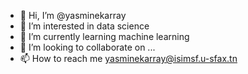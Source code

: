 - 👋 Hi, I’m @yasminekarray
- 👀 I’m interested in data science
- 🌱 I’m currently learning machine learning
- 💞️ I’m looking to collaborate on ...
- 📫 How to reach me yasminekarray@isimsf.u-sfax.tn

<!---
yasminekarray/yasminekarray is a ✨ special ✨ repository because its `README.md` (this file) appears on your GitHub profile.
You can click the Preview link to take a look at your changes.
--->
